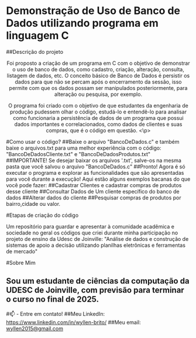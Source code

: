# Demonstração de Uso de Banco de Dados utilizando programa em linguagem C

##Descrição do projeto
<p align="center">Foi proposto a criação de um programa em C com o objetivo de demonstrar o uso de banco de dados, como cadastro, criação, alteração, consulta, listagem de dados, etc. O conceito básico de Banco de Dados é persistir os dados para que não se percam após o encerramento da sessão, isso permite com que os dados possam ser manipulados posteriormente, para alteração ou pesquisa, por exemplo. </p>

<p align="center"> O programa foi criado com o objetivo de que estudantes da engenharia de produção pudessem olhar o código, estudá-lo e entendê-lo para analisar como funcionaria a persistência de dados de um programa que possui dados importantes e correlacionados, como dados de clientes e suas compras, que é o código em questão. <\p>
  
#Como usar o código?
##Baixe o arquivo "BancoDeDados.c" e também baixe o arquivos.txt para uma melhor experiência com o código: "BancoDeDadosCliente.txt" e "BancoDeDadosProdutos.txt"
##IMPORTANTE! Se desejar baixar os arquivos '.txt', salve-os na mesma pasta que você salvou o arquivo "BancoDeDados.c"
  ##Pronto! Agora é só executar o programa e explorar as funcionalidades que são apresentadas para você durante a execução! Aqui estão alguns exemplos bacanas do que você pode fazer:
  ##Cadastrar Clientes e cadastrar compras de produtos desse cliente
  ##Consultar Dados de Um cliente específico do banco de dados
  ##Alterar dados do cliente
  ##Pesquisar compras de produtos por bairro,cidade ou valor.
  
  
  
 #Etapas de criação do código


Um repositório para guardar e apresentar à comunidade acadêmica e sociedade no geral os códigos que criei durante minha participação no projeto de ensino da Udesc de Joinville: "Análise de dados e construção de sistemas de apoio a decisão utilizando planilhas eletrônicas e  ferramentas de mercado" 

  
#Sobre Mim
  ## Sou um estudante de ciências da computação da UDESC de Joinville, com previsão para terminar o curso no final de 2025.
  
  #📫 - Entre em contato!
##Meu LinkedIn: https://www.linkedin.com/in/wyllen-brito/
##Meu email: wyllen2015@gmail.com
